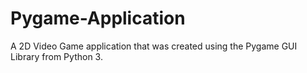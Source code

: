 # Pygame-Application
A 2D Video Game application that was created using the Pygame GUI Library from Python 3.

